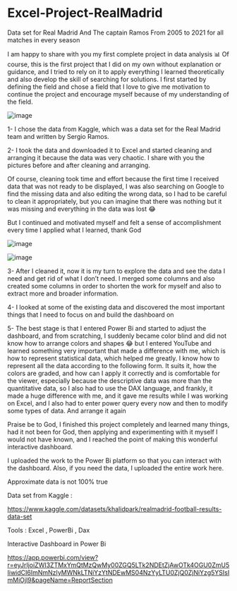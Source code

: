 # Excel-Project-RealMadrid
Data set for Real Madrid And The captain Ramos From 2005 to 2021 for all matches in every season 


I am happy to share with you my first complete project in data analysis 📊
Of course, this is the first project that I did on my own without explanation or guidance, and I tried to rely on it to apply everything I learned theoretically and also develop the skill of searching for solutions. I first started by defining the field and chose a field that I love to give me motivation to continue the project and encourage myself because of my understanding of the field.



![image](https://github.com/AbdullahAws99/Excel-Project-RealMadrid/assets/97203899/607c49d6-d3e1-4592-8748-1a553c0224ec)





1- I chose the data from Kaggle, which was a data set for the Real Madrid team and written by Sergio Ramos.






2- I took the data and downloaded it to Excel and started cleaning and arranging it because the data was very chaotic. I share with you the pictures before and after cleaning and arranging.


Of course, cleaning took time and effort because the first time I received data that was not ready to be displayed, I was also searching on Google to find the missing data and also editing the wrong data, so I had to be careful to clean it appropriately, but you can imagine that there was nothing but it was missing and everything in the data was lost 😂

But I continued and motivated myself and felt a sense of accomplishment every time I applied what I learned, thank God




![image](https://github.com/AbdullahAws99/Excel-Project-RealMadrid/assets/97203899/833b9bea-8b0d-4175-9d70-237da2a7c4fb)


![image](https://github.com/AbdullahAws99/Excel-Project-RealMadrid/assets/97203899/fbd141de-4b5b-4217-9d75-21afab5239ab)





3- After I cleaned it, now it is my turn to explore the data and see the data I need and get rid of what I don’t need. I merged some columns and also created some columns in order to shorten the work for myself and also to extract more and broader information.




4- I looked at some of the existing data and discovered the most important things that I need to focus on and build the dashboard on




5- The best stage is that I entered Power Bi and started to adjust the dashboard, and from scratching, I suddenly became color blind and did not know how to arrange colors and shapes 😂 but I entered YouTube and learned something very important that made a difference with me, which is how to represent statistical data, which helped me greatly. I know how to represent all the data according to the following form. It suits it, how the colors are graded, and how can I apply it correctly and is comfortable for the viewer, especially because the descriptive data was more than the quantitative data, so I also had to use the DAX language, and frankly, it made a huge difference with me, and it gave me results while I was working on Excel, and I also had to enter power query every now and then to modify some types of data. And arrange it again




Praise be to God, I finished this project completely and learned many things, had it not been for God, then applying and experimenting with it myself I would not have known, and I reached the point of making this wonderful interactive dashboard.

 I uploaded the work to the Power Bi platform so that you can interact with the dashboard. Also, if you need the data, I uploaded the entire work here.


Approximate data is not 100% true

Data set from Kaggle :

https://www.kaggle.com/datasets/khalidpark/realmadrid-football-results-data-set



Tools : Excel , PowerBi , Dax



Interactive Dashboard in Power Bi


https://app.powerbi.com/view?r=eyJrIjoiZWI3ZTMxYmQtMzQwMy00ZGQ5LTk2NDEtZjAwOTk4OGU0ZmU5IiwidCI6ImNmNzIyMWNkLTNiYzYtNDEwMS04NzYyLTU0ZjQ0ZjNiYzg5YSIsImMiOjl9&pageName=ReportSection
